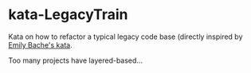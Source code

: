 # kata-LegacyTrain
Kata on how to refactor a typical legacy code base (directly inspired by [Emily Bache's kata](https://github.com/emilybache/KataTrainReservation).

Too many projects have layered-based...
